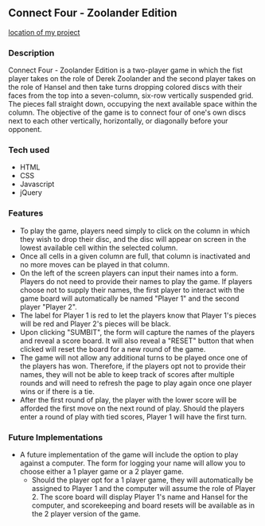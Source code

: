 ## Connect Four - Zoolander Edition

[location of my project](puturlhere)

### Description
Connect Four - Zoolander Edition is a two-player game in which the fist player takes on the role of Derek Zoolander and the second player takes on the role of Hansel and then take turns dropping colored discs with their faces from the top into a seven-column, six-row vertically suspended grid. The pieces fall straight down, occupying the next available space within the column. The objective of the game is to connect four of one's own discs next to each other vertically, horizontally, or diagonally before your opponent. 

### Tech used
- HTML
- CSS
- Javascript
- jQuery

### Features
- To play the game, players need simply to click on the column in which they wish to drop their disc, and the disc will appear on screen in the lowest available cell within the selected column. 
- Once all cells in a given column are full, that column is inactivated and no more moves can be played in that column.
- On the left of the screen players can input their names into a form. Players do not need to provide their names to play the game. If players choose not to supply their names, the first player to interact with the game board will automatically be named "Player 1" and the second player "Player 2".
- The label for Player 1 is red to let the players know that Player 1's pieces will be red and Player 2's pieces will be black.
- Upon clicking "SUMBIT", the form will capture the names of the players and reveal a score board. It will also reveal a "RESET" button that when clicked will reset the board for a new round of the game. 
- The game will not allow any additional turns to be played once one of the players has won. Therefore, if the players opt not to provide their names, they will not be able to keep track of scores after multiple rounds and will need to refresh the page to play again once one player wins or if there is a tie.
- After the first round of play, the player with the lower score will be afforded the first move on the next round of play. Should the players enter a round of play with tied scores, Player 1 will have the first turn.

### Future Implementations
- A future implementation of the game will include the option to play against a computer. The form for logging your name will allow you to choose either a 1 player game or a 2 player game. 
  - Should the player opt for a 1 player game, they will automatically be assigned to Player 1 and the computer will assume the role of Player 2. The score board will display Player 1's name and Hansel for the computer, and scorekeeping and board resets will be available as in the 2 player version of the game. 
